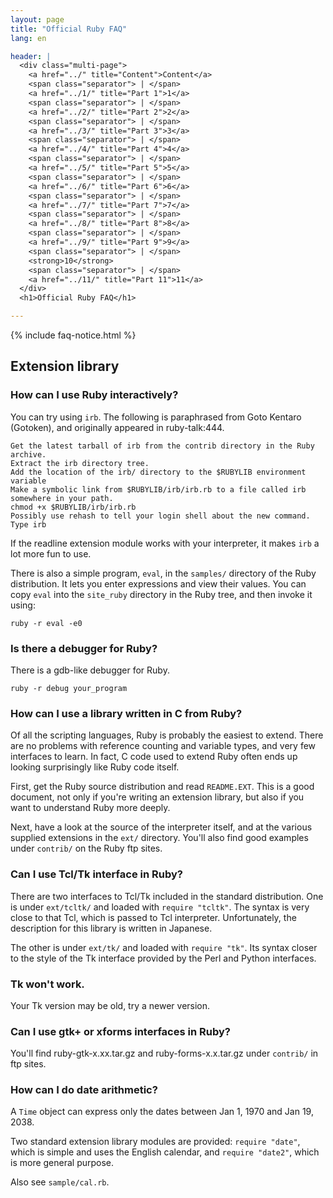 ```yaml
---
layout: page
title: "Official Ruby FAQ"
lang: en

header: |
  <div class="multi-page">
    <a href="../" title="Content">Content</a>
    <span class="separator"> | </span>
    <a href="../1/" title="Part 1">1</a>
    <span class="separator"> | </span>
    <a href="../2/" title="Part 2">2</a>
    <span class="separator"> | </span>
    <a href="../3/" title="Part 3">3</a>
    <span class="separator"> | </span>
    <a href="../4/" title="Part 4">4</a>
    <span class="separator"> | </span>
    <a href="../5/" title="Part 5">5</a>
    <span class="separator"> | </span>
    <a href="../6/" title="Part 6">6</a>
    <span class="separator"> | </span>
    <a href="../7/" title="Part 7">7</a>
    <span class="separator"> | </span>
    <a href="../8/" title="Part 8">8</a>
    <span class="separator"> | </span>
    <a href="../9/" title="Part 9">9</a>
    <span class="separator"> | </span>
    <strong>10</strong>
    <span class="separator"> | </span>
    <a href="../11/" title="Part 11">11</a>
  </div>
  <h1>Official Ruby FAQ</h1>

---
```


{% include faq-notice.html %}

## Extension library

### How can I use Ruby interactively?

You can try using `irb`. The following is paraphrased from Goto Kentaro
(Gotoken), and originally appeared in ruby-talk:444.

~~~
Get the latest tarball of irb from the contrib directory in the Ruby archive.
Extract the irb directory tree.
Add the location of the irb/ directory to the $RUBYLIB environment variable
Make a symbolic link from $RUBYLIB/irb/irb.rb to a file called irb somewhere in your path.
chmod +x $RUBYLIB/irb/irb.rb
Possibly use rehash to tell your login shell about the new command.
Type irb
~~~

If the readline extension module works with your interpreter, it makes `irb`
a lot more fun to use.

There is also a simple program, `eval`, in the `samples/` directory of the
Ruby distribution. It lets you enter expressions and view their values.
You can copy `eval` into the `site_ruby` directory in the Ruby tree, and
then invoke it using:

~~~
ruby -r eval -e0
~~~

### Is there a debugger for Ruby?

There is a gdb-like debugger for Ruby.

~~~
ruby -r debug your_program
~~~

### How can I use a library written in C from Ruby?

Of all the scripting languages, Ruby is probably the easiest to extend.
There are no problems with reference counting and variable types, and very
few interfaces to learn. In fact, C code used to extend Ruby often ends up
looking surprisingly like Ruby code itself.

First, get the Ruby source distribution and read `README.EXT`. This is a
good document, not only if you're writing an extension library, but also
if you want to understand Ruby more deeply.

Next, have a look at the source of the interpreter itself, and at the various
supplied extensions in the `ext/` directory. You'll also find good examples
under `contrib/` on the Ruby ftp sites.

### Can I use Tcl/Tk interface in Ruby?

There are two interfaces to Tcl/Tk included in the standard distribution.
One is under `ext/tcltk/` and loaded with `require "tcltk"`. The syntax is
very close to that Tcl, which is passed to Tcl interpreter.
Unfortunately, the description for this library is written in Japanese.

The other is under `ext/tk/` and loaded with `require "tk"`. Its syntax
closer to the style of the Tk interface provided by the Perl and Python
interfaces.

### Tk won't work.

Your Tk version may be old, try a newer version.

### Can I use gtk+ or xforms interfaces in Ruby?

You'll find ruby-gtk-x.xx.tar.gz and ruby-forms-x.x.tar.gz under `contrib/`
in ftp sites.

### How can I do date arithmetic?

A `Time` object can express only the dates between Jan 1, 1970 and
Jan 19, 2038.

Two standard extension library modules are provided:
`require "date"`, which is simple and uses the English calendar,
and `require "date2"`, which is more general purpose.

Also see `sample/cal.rb`.

